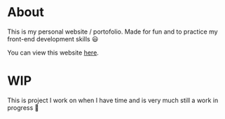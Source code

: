 # About

This is my personal website / portofolio.
Made for fun and to practice my front-end development skills 😃

You can view this website [here](https://will1608.github.io).

# WIP
This is project I work on when I have time and is very much still a work in progress 🙂

